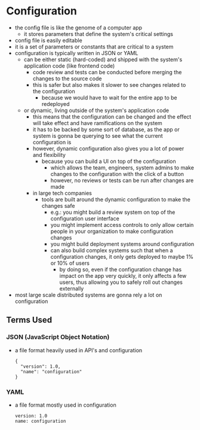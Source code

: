 # Configuration

- the config file is like the genome of a computer app
  - it stores parameters that define the system's critical settings
- config file is easily editable
- it is a set of parameters or constants that are critical to a system
- configuration is typically written in JSON or YAML
  - can be either static (hard-coded) and shipped with the system's application code (like frontend code)
    - code review and tests can be conducted before merging the changes to the source code
    - this is safer but also makes it slower to see changes related to the configuration
      - because we would have to wait for the entire app to be redeployed
  - or dynamic, living outside of the system's application code
    - this means that the configuration can be changed and the effect will take effect and have ramifications on the system
    - it has to be backed by some sort of database, as the app or system is gonna be querying to see what the current configuration is
    - however, dynamic configuration also gives you a lot of power and flexibility
      - because you can build a UI on top of the configuration
        - which allows the team, engineers, system admins to make changes to the configuration with the click of a button
        - however, no reviews or tests can be run after changes are made
    - in large tech companies
      - tools are built around the dynamic configuration to make the changes safe
        - e.g.: you might build a review system on top of the configuration user interface
        - you might implement access controls to only allow certain people in your organization to make configuration changes
        - you might build deployment systems around configuration
        - can also build complex systems such that when a configuration changes, it only gets deployed to maybe 1% or 10% of users
          - by doing so, even if the configuration change has impact on the app very quickly, it only affects a few users, thus allowing you to safely roll out changes externally
- most large scale distributed systems are gonna rely a lot on configuration

## Terms Used

### JSON (JavaScript Object Notation)

- a file format heavily used in API's and configuration
  ```
  {
    "version": 1.0,
    "name": "configuration"
  }
  ```

### YAML

- a file format mostly used in configuration
  ```
  version: 1.0
  name: configuration
  ```
